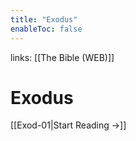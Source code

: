 ```yaml
---
title: "Exodus"
enableToc: false
---
```

links: [[The Bible (WEB)]]
# Exodus

[[Exod-01|Start Reading →]]
